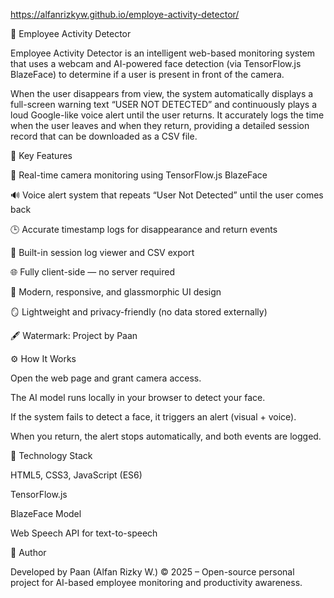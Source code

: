 https://alfanrizkyw.github.io/employe-activity-detector/

🧠 Employee Activity Detector

Employee Activity Detector is an intelligent web-based monitoring system that uses a webcam and AI-powered face detection (via TensorFlow.js BlazeFace) to determine if a user is present in front of the camera.

When the user disappears from view, the system automatically displays a full-screen warning text “USER NOT DETECTED” and continuously plays a loud Google-like voice alert until the user returns.
It accurately logs the time when the user leaves and when they return, providing a detailed session record that can be downloaded as a CSV file.

🚀 Key Features

🎥 Real-time camera monitoring using TensorFlow.js BlazeFace

🔊 Voice alert system that repeats “User Not Detected” until the user comes back

🕒 Accurate timestamp logs for disappearance and return events

💾 Built-in session log viewer and CSV export

🌐 Fully client-side — no server required

🧊 Modern, responsive, and glassmorphic UI design

🪞 Lightweight and privacy-friendly (no data stored externally)

🖋️ Watermark: Project by Paan

⚙️ How It Works

Open the web page and grant camera access.

The AI model runs locally in your browser to detect your face.

If the system fails to detect a face, it triggers an alert (visual + voice).

When you return, the alert stops automatically, and both events are logged.

🧩 Technology Stack

HTML5, CSS3, JavaScript (ES6)

TensorFlow.js

BlazeFace Model

Web Speech API for text-to-speech

👤 Author

Developed by Paan (Alfan Rizky W.)
© 2025 – Open-source personal project for AI-based employee monitoring and productivity awareness.

